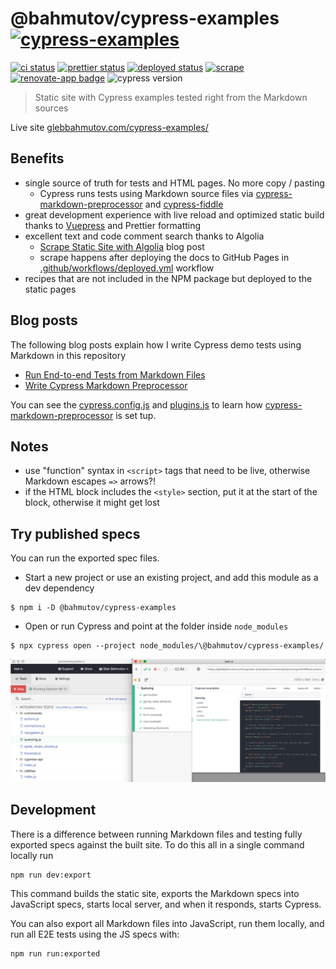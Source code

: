 # @bahmutov/cypress-examples [![cypress-examples](https://img.shields.io/endpoint?url=https://dashboard.cypress.io/badge/simple/dis6wg/master&style=flat&logo=cypress)](https://dashboard.cypress.io/projects/dis6wg/runs)

[![ci status][ci image]][ci url] [![prettier status][prettier image]][prettier url] [![deployed status][deployed image]][deployed url] [![scrape](https://github.com/bahmutov/cypress-examples/actions/workflows/scrape.yml/badge.svg?branch=master)](https://github.com/bahmutov/cypress-examples/actions/workflows/scrape.yml) [![renovate-app badge][renovate-badge]][renovate-app] ![cypress version](https://img.shields.io/badge/cypress-13.5.0-brightgreen)

> Static site with Cypress examples tested right from the Markdown sources

Live site [glebbahmutov.com/cypress-examples/](https://glebbahmutov.com/cypress-examples/)

## Benefits

- single source of truth for tests and HTML pages. No more copy / pasting
  - Cypress runs tests using Markdown source files via [cypress-markdown-preprocessor](https://github.com/bahmutov/cypress-markdown-preprocessor) and [cypress-fiddle](https://github.com/cypress-io/cypress-fiddle)
- great development experience with live reload and optimized static build thanks to [Vuepress][vuepress] and Prettier formatting
- excellent text and code comment search thanks to Algolia
  - [Scrape Static Site with Algolia](https://glebbahmutov.com/blog/scrape-static-site-with-algolia/) blog post
  - scrape happens after deploying the docs to GitHub Pages in [.github/workflows/deployed.yml](.github/workflows/deployed.yml) workflow
- recipes that are not included in the NPM package but deployed to the static pages

## Blog posts

The following blog posts explain how I write Cypress demo tests using Markdown in this repository

- [Run End-to-end Tests from Markdown Files](https://glebbahmutov.com/blog/cypress-fiddle/)
- [Write Cypress Markdown Preprocessor](https://glebbahmutov.com/blog/write-cypress-preprocessor/)

You can see the [cypress.config.js](./cypress.config.js) and [plugins.js](./plugins.js) to learn how [cypress-markdown-preprocessor](https://github.com/bahmutov/cypress-markdown-preprocessor) is set tup.

## Notes

- use "function" syntax in `<script>` tags that need to be live, otherwise Markdown escapes `=>` arrows?!
- if the HTML block includes the `<style>` section, put it at the start of the block, otherwise it might get lost

## Try published specs

You can run the exported spec files.

- Start a new project or use an existing project, and add this module as a dev dependency

```shell
$ npm i -D @bahmutov/cypress-examples
```

- Open or run Cypress and point at the folder inside `node_modules`

```shell
$ npx cypress open --project node_modules/\@bahmutov/cypress-examples/
```

![Spec running](images/specs.png)

## Development

There is a difference between running Markdown files and testing fully exported specs against the built site. To do this all in a single command locally run

```
npm run dev:export
```

This command builds the static site, exports the Markdown specs into JavaScript specs, starts local server, and when it responds, starts Cypress.

You can also export all Markdown files into JavaScript, run them locally, and run all E2E tests using the JS specs with:

```
npm run run:exported
```

[ci image]: https://github.com/bahmutov/cypress-examples/workflows/ci/badge.svg?branch=master
[ci url]: https://github.com/bahmutov/cypress-examples/actions?query=workflow%3Aci
[prettier image]: https://github.com/bahmutov/cypress-examples/workflows/prettier/badge.svg?branch=master
[prettier url]: https://github.com/bahmutov/cypress-examples/actions?query=workflow%3Aprettier
[deployed image]: https://github.com/bahmutov/cypress-examples/workflows/deployed/badge.svg?branch=master
[deployed url]: https://github.com/bahmutov/cypress-examples/actions?query=workflow%3Adeployed
[vuepress]: https://vuepress.vuejs.org/
[renovate-badge]: https://img.shields.io/badge/renovate-app-blue.svg
[renovate-app]: https://www.npmjs.com/package/renovate
